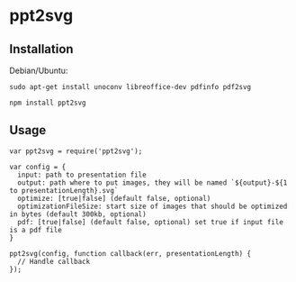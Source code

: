 # ppt2svg

## Installation

  Debian/Ubuntu:

  `sudo apt-get install unoconv libreoffice-dev pdfinfo pdf2svg`


  `npm install ppt2svg`

## Usage

    var ppt2svg = require('ppt2svg');

    var config = {
      input: path to presentation file
      output: path where to put images, they will be named `${output}-${1 to presentationLength}.svg`
      optimize: [true|false] (default false, optional)
      optimizationFileSize: start size of images that should be optimized in bytes (default 300kb, optional)
      pdf: [true|false] (default false, optional) set true if input file is a pdf file
    }

    ppt2svg(config, function callback(err, presentationLength) {
      // Handle callback
    });
